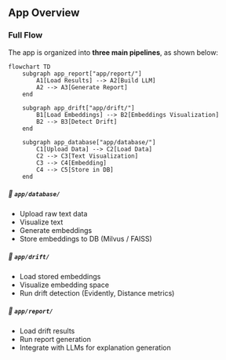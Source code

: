 ## App Overview


### Full Flow 
The app is organized into **three main pipelines**, as shown below:

```mermaid
flowchart TD
    subgraph app_report["app/report/"]
        A1[Load Results] --> A2[Build LLM]
        A2 --> A3[Generate Report]
    end

    subgraph app_drift["app/drift/"]
        B1[Load Embeddings] --> B2[Embeddings Visualization]
        B2 --> B3[Detect Drift]
    end

    subgraph app_database["app/database/"]
        C1[Upload Data] --> C2[Load Data]
        C2 --> C3[Text Visualization]
        C3 --> C4[Embedding]
        C4 --> C5[Store in DB]
    end
```

##### 🔹 `app/database/`  
- Upload raw text data  
- Visualize text  
- Generate embeddings  
- Store embeddings to DB (Milvus / FAISS)

##### 🔹 `app/drift/`  
- Load stored embeddings  
- Visualize embedding space  
- Run drift detection (Evidently, Distance metrics)

##### 🔹 `app/report/`  
- Load drift results  
- Run report generation  
- Integrate with LLMs for explanation generation